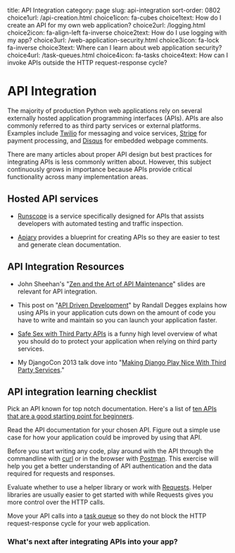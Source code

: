 title: API Integration
category: page
slug: api-integration
sort-order: 0802
choice1url: /api-creation.html
choice1icon: fa-cubes
choice1text: How do I create an API for my own web application?
choice2url: /logging.html
choice2icon: fa-align-left fa-inverse 
choice2text: How do I use logging with my app?
choice3url: /web-application-security.html
choice3icon: fa-lock fa-inverse
choice3text: Where can I learn about web application security?
choice4url: /task-queues.html
choice4icon: fa-tasks
choice4text: How can I invoke APIs outside the HTTP request-response cycle?


# API Integration
The majority of production Python web applications rely on several
externally hosted application programming interfaces (APIs). APIs are also
commonly referred to as third party services or external platforms. 
Examples include [Twilio](https://www.twilio.com/) for messaging and voice
services, [Stripe](https://stripe.com/) for payment processing, and
[Disqus](https://disqus.com/) for embedded webpage comments.

There are many articles about proper API design but best practices for 
integrating APIs is less commonly written about. However, this subject 
continuously grows in importance because APIs provide critical functionality
across many implementation areas.


## Hosted API services
* [Runscope](https://www.runscope.com/) is a service specifically designed
  for APIs that assists developers with automated testing and traffic
  inspection.

* [Apiary](http://apiary.io/) provides a blueprint for creating APIs so
  they are easier to test and generate clean documentation.


## API Integration Resources
* John Sheehan's 
  "[Zen and the Art of API Maintenance](https://speakerdeck.com/johnsheehan/zen-and-the-art-of-api-maintenance)"
  slides are relevant for API integration.

* This post on 
  "[API Driven Development](https://stormpath.com/blog/api-driven-development/)"
  by Randall Degges explains how using APIs in your application cuts down
  on the amount of code you have to write and maintain so you can launch your
  application faster.

* [Safe Sex with Third Party APIs](http://www.slideshare.net/SmartBear_Software/safe-sex-with-thirdparty-apis)
  is a funny high level overview of what you should do to protect your 
  application when relying on third party services.

* My DjangoCon 2013 talk dove into 
  "[Making Django Play Nice With Third Party Services](http://www.youtube.com/watch?v=iGP8DQIqxXs)."


## API integration learning checklist
<i class="fa fa-check-square-o"></i>
Pick an API known for top notch documentation. Here's a list of 
[ten APIs that are a good starting point for beginners](https://medium.com/she-hacks-hacker-academy/4d3c43be9386).

<i class="fa fa-check-square-o"></i>
Read the API documentation for your chosen API. Figure out a simple use case
for how your application could be improved by using that API.

<i class="fa fa-check-square-o"></i>
Before you start writing any code, play around with the API through the 
commandline with [curl](http://curl.haxx.se/) or in the browser with 
[Postman](http://www.getpostman.com/). This exercise will help you get a
better understanding of API authentication and the data required for requests
and responses.

<i class="fa fa-check-square-o"></i>
Evaluate whether to use a helper library or work with 
[Requests](http://docs.python-requests.org/en/latest/). Helper libraries are
usually easier to get started with while Requests gives you more control over
the HTTP calls.

<i class="fa fa-check-square-o"></i>
Move your API calls into a [task queue](/task-queues.html) so they do not 
block the HTTP request-response cycle for your web application.


### What's next after integrating APIs into your app?
